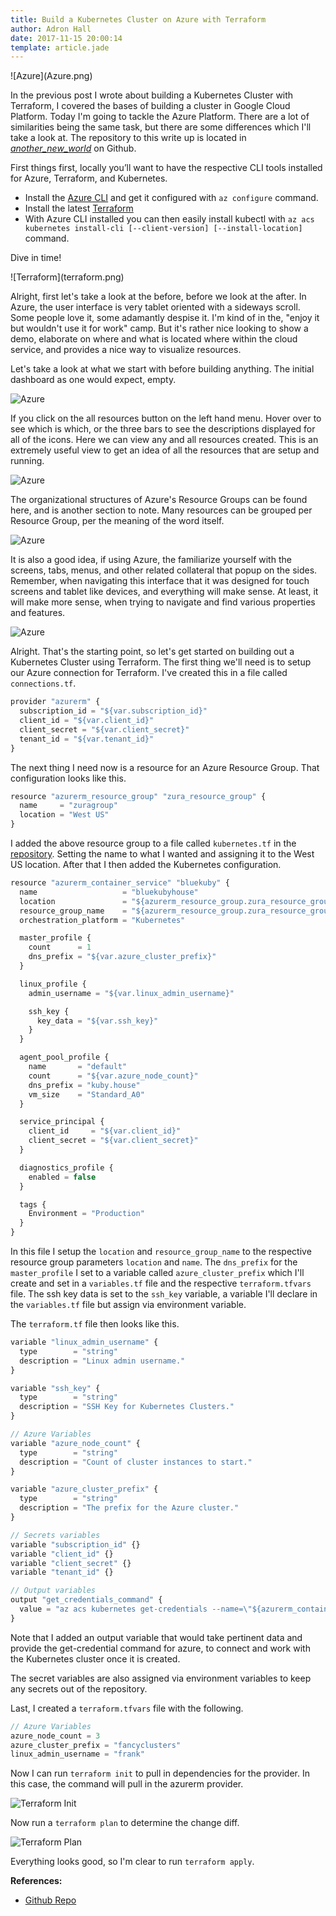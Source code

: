 ```yaml
---
title: Build a Kubernetes Cluster on Azure with Terraform
author: Adron Hall
date: 2017-11-15 20:00:14
template: article.jade
---
```

<div class="image float-right">
    ![Azure](Azure.png)
</div>

In the previous post I wrote about building a Kubernetes Cluster with Terraform, I covered the bases of building a cluster in Google Cloud Platform. Today I'm going to tackle the Azure Platform. There are a lot of similarities being the same task, but there are some differences which I'll take a look at. The repository to this write up is located in *[another_new_world](https://github.com/Adron/another_new_world)* on Github.

First things first, locally you’ll want to have the respective CLI tools installed for Azure, Terraform, and Kubernetes.

<span class="more"></span>

* Install the [Azure CLI](https://docs.microsoft.com/en-us/cli/azure/install-azure-cli?view=azure-cli-latest) and get it configured with `az configure` command.
* Install the latest [Terraform](https://www.terraform.io/intro/getting-started/install.html)
* With Azure CLI installed you can then easily install kubectl with `az acs kubernetes install-cli [--client-version] [--install-location]` command.

Dive in time!

<div class="image float-right">
    ![Terraform](terraform.png)
</div>

Alright, first let's take a look at the before, before we look at the after. In Azure, the user interface is very tablet oriented with a sideways scroll. Some people love it, some adamantly despise it. I'm kind of in the, "enjoy it but wouldn't use it for work" camp. But it's rather nice looking to show a demo, elaborate on where and what is located where within the cloud service, and provides a nice way to visualize resources.

Let's take a look at what we start with before building anything. The initial dashboard as one would expect, empty.

![Azure](azure-empty-01.png)

If you click on the all resources button on the left hand menu. Hover over to see which is which, or the three bars to see the descriptions displayed for all of the icons. Here we can view any and all resources created. This is an extremely useful view to get an idea of all the resources that are setup and running.

![Azure](azure-empty-02.png)

The organizational structures of Azure's Resource Groups can be found here, and is another section to note. Many resources can be grouped per Resource Group, per the meaning of the word itself.
 
![Azure](azure-empty-03.png)

It is also a good idea, if using Azure, the familiarize yourself with the screens, tabs, menus, and other related collateral that popup on the sides. Remember, when navigating this interface that it was designed for touch screens and tablet like devices, and everything will make sense. At least, it will make more sense, when trying to navigate and find various properties and features.

![Azure](azure-empty-04.png)
 
Alright. That's the starting point, so let's get started on building out a Kubernetes Cluster using Terraform. The first thing we'll need is to setup our Azure connection for Terraform. I've created this in a file called `connections.tf`.

``` javascript
provider "azurerm" {
  subscription_id = "${var.subscription_id}"
  client_id = "${var.client_id}"
  client_secret = "${var.client_secret}"
  tenant_id = "${var.tenant_id}"
}
```

The next thing I need now is a resource for an Azure Resource Group. That configuration looks like this.

``` javascript
resource "azurerm_resource_group" "zura_resource_group" {
  name     = "zuragroup"
  location = "West US"
}
```

I added the above resource group to a file called `kubernetes.tf` in the [repository](https://github.com/Adron/another_new_world). Setting the name to what I wanted and assigning it to the West US location. After that I then added the Kubernetes configuration.

``` javascript
resource "azurerm_container_service" "bluekuby" {
  name                   = "bluekubyhouse"
  location               = "${azurerm_resource_group.zura_resource_group.location}"
  resource_group_name    = "${azurerm_resource_group.zura_resource_group.name}"
  orchestration_platform = "Kubernetes"

  master_profile {
    count      = 1
    dns_prefix = "${var.azure_cluster_prefix}"
  }

  linux_profile {
    admin_username = "${var.linux_admin_username}"

    ssh_key {
      key_data = "${var.ssh_key}"
    }
  }

  agent_pool_profile {
    name       = "default"
    count      = "${var.azure_node_count}"
    dns_prefix = "kuby.house"
    vm_size    = "Standard_A0"
  }

  service_principal {
    client_id     = "${var.client_id}"
    client_secret = "${var.client_secret}"
  }

  diagnostics_profile {
    enabled = false
  }

  tags {
    Environment = "Production"
  }
}
```

In this file I setup the `location` and `resource_group_name` to the respective resource group parameters `location` and `name`. The `dns_prefix` for the `master_profile` I set to a variable called `azure_cluster_prefix` which I'll create and set in a `variables.tf` file and the respective `terraform.tfvars` file. The ssh key data is set to the `ssh_key` variable, a variable I'll declare in the `variables.tf` file but assign via environment variable.

The `terraform.tf` file then looks like this.

``` javascript
variable "linux_admin_username" {
  type        = "string"
  description = "Linux admin username."
}

variable "ssh_key" {
  type        = "string"
  description = "SSH Key for Kubernetes Clusters."
}

// Azure Variables
variable "azure_node_count" {
  type        = "string"
  description = "Count of cluster instances to start."
}

variable "azure_cluster_prefix" {
  type        = "string"
  description = "The prefix for the Azure cluster."
}

// Secrets variables
variable "subscription_id" {}
variable "client_id" {}
variable "client_secret" {}
variable "tenant_id" {}

// Output variables
output "get_credentials_command" {
  value = "az acs kubernetes get-credentials --name=\"${azurerm_container_service.bluekuby.name}\" --resource-group=\"${azurerm_resource_group.zura_resource_group.name}\""
}
```

Note that I added an output variable that would take pertinent data and provide the get-credential command for azure, to connect and work with the Kubernetes cluster once it is created.

The secret variables are also assigned via environment variables to keep any secrets out of the repository.

Last, I created a `terraform.tfvars` file with the following.

``` javascript
// Azure Variables
azure_node_count = 3
azure_cluster_prefix = "fancyclusters"
linux_admin_username = "frank"
```

Now I can run `terraform init` to pull in dependencies for the provider. In this case, the command will pull in the azurerm provider.

![Terraform Init](terraform-init.png)

Now run a `terraform plan` to determine the change diff.

![Terraform Plan](terraform-plan.png)

Everything looks good, so I'm clear to run `terraform apply`.

**References:**

* [Github Repo](https://github.com/Adron/another_new_world)
